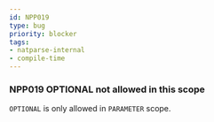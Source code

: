 ```yaml
---
id: NPP019
type: bug
priority: blocker
tags:
- natparse-internal 
- compile-time 
---
```


### NPP019 OPTIONAL not allowed in this scope
`OPTIONAL` is only allowed in `PARAMETER` scope.
